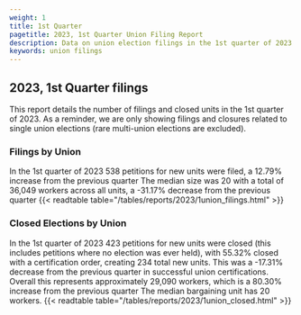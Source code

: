 ```yaml
---
weight: 1
title: 1st Quarter
pagetitle: 2023, 1st Quarter Union Filing Report
description: Data on union election filings in the 1st quarter of 2023
keywords: union filings
---
```


## 2023, 1st Quarter filings

This report details the number of filings and closed units in the 1st quarter of 2023. As a reminder, we are only showing filings and closures related to single union elections (rare multi-union elections are excluded).

### Filings by Union
In the 1st quarter of 2023 538 petitions for new units were filed, a 12.79% increase from the previous quarter The median size was 20 with a total of 36,049 workers across all units, a -31.17% decrease from the previous quarter
{{< readtable table="/tables/reports/2023/1union_filings.html" >}}

### Closed Elections by Union
In the 1st quarter of 2023 423 petitions for new units were closed (this includes petitions where no election was ever held), with 55.32% closed with a certification order, creating 234 total new units. This was a -17.31% decrease from the previous quarter in successful union certifications. Overall this represents approximately 29,090 workers, which is a 80.30% increase from the previous quarter The median bargaining unit has 20 workers.
{{< readtable table="/tables/reports/2023/1union_closed.html" >}}
